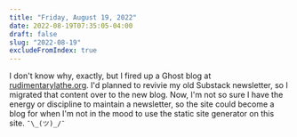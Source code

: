 ```yaml
---
title: "Friday, August 19, 2022"
date: 2022-08-19T07:35:05-04:00
draft: false
slug: "2022-08-19"
excludeFromIndex: true
---
```


I don't know why, exactly, but I fired up a Ghost blog at [rudimentarylathe.org](https://rudimentarylathe.org). I'd planned to revivie my old Substack newsletter, so I migrated that content over to the new blog. Now, I'm not so sure I have the energy or discipline to maintain a newsletter, so the site could become a blog for when I'm not in the mood to use the static site generator on this site. `¯\_(ツ)_/¯`